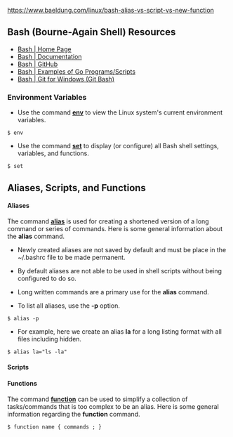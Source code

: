https://www.baeldung.com/linux/bash-alias-vs-script-vs-new-function

## Bash (Bourne-Again Shell) Resources
- [Bash | Home Page](https://www.gnu.org/software/bash/)
- [Bash | Documentation](https://www.gnu.org/software/bash/manual/)
- [Bash | GitHub](https://github.com/golang)
- [Bash | Examples of Go Programs/Scripts](https://golangexample.com/)
- [Bash | Git for Windows (Git Bash)](https://gitforwindows.org/)

### Environment Variables
- Use the command [**env**](https://www.man7.org/linux/man-pages/man1/env.1.html) to view the Linux system's current environment variables.
```
$ env
```
- Use the command [**set**](https://man7.org/linux/man-pages/man1/set.1p.html) to display (or configure) all Bash shell settings, variables, and functions.
```
$ set
```

## Aliases, Scripts, and Functions
#### Aliases
The command [**alias**](https://www.man7.org/linux/man-pages/man1/alias.1p.html) is used for creating a shortened version of a long command or series of commands. Here is some general information about the **alias** command.
- Newly created aliases are not saved by default and must be place in the ~/.bashrc file to be made permanent.
- By default aliases are not able to be used in shell scripts without being configured to do so.
- Long written commands are a primary use for the **alias** command.

- To list all aliases, use the **-p** option.
```
$ alias -p
```
- For example, here we create an alias **la** for a long listing format with all files including hidden.
```
$ alias la="ls -la"
```
#### Scripts

#### Functions
The command [**function**](https://linux.die.net/man/1/function) can be used to simplify a collection of tasks/commands that is too complex to be an alias. Here is some general information regarding the **function** command.
```
$ function name { commands ; }
```
